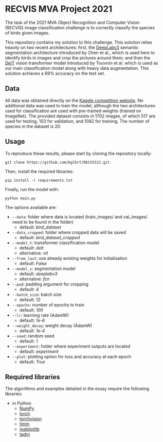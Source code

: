 # RECVIS MVA Project 2021

The task of the 2021 MVA Object Recognition and Computer Vision (RECVIS) image classification challenge is to correctly classify the species of birds given images.

This repository contains my solution to this challenge. This solution relies heavily on two recent architectures: first, the [DeepLabv3](https://arxiv.org/abs/1706.05587) semantic segmentation architecture introduced by Chen et al., which is used here to identify birds in images and crop the pictures around them; and then the [DeiT](https://arxiv.org/abs/2012.12877) vision transformer model introduced by Touvron et al. which is used as our main classification model along with heavy data augmentation. This solution achieves a 89% accuracy on the test set.

## Data

All data was obtained directly on the [Kaggle competition website](https://www.kaggle.com/c/mva-recvis-2021). No additional data was used to train the model, although the two architectures used for classification are used with pre-trained weights (trained on ImageNet). The provided dataset consists in 1702 images, of which 517 are used for testing, 103 for validation, and 1082 for training. The number of species in the dataset is 20.

## Usage

To reproduce these results, please start by cloning the repository locally:

```
git clone https://github.com/bglbrt/RECVIS21.git
```

Then, install the required libraries:

```
pip install -r requirements.txt
```

Finally, run the model with:

```
python main.py
```

The options available are:

  * `--data`:
    folder where data is located (train_images/ and val_images/ need to be found in the folder)
    - default: *bird_dataset*
  * `--data_cropped`:
    folder where cropped data will be saved
    - default: *bird_dataset_cropped*
  * `--model_t`:
    transformer classification model
    - default: *deit*
    - alternative: *vit*
  * `--from_last`:
    use already existing weights for initialisation
    - default: *False*
  * `--model_s`:
    segmentation model
    - default: *deeplabv3*
    - alternative: *fcn*
  * `--pad`:
    padding argument for cropping
    - default: *4*
  * `--batch_size`:
    batch size
    - default: *12*
  * `--epochs`:
    number of epochs to train
    - default: *100*
  * `--lr`:
    learning rate (AdamW)
    - default: *1e-6*
  * `--weight_decay`:
    weight decay (AdamW)
    - default: *1e-4*
  * `--seed`:
    random seed
    - default: *1*
  * `--experiment`:
    folder where experiment outputs are located
    - default: *experiment*
  * `--plot`:
    plotting option for loss and accuracy at each epoch
    - default: *True*

## Required libraries

The algorithms and examples detailed in the essay require the following libraries:
 - in Python
	 - [NumPy](https://numpy.org)
	 - [torch](https://pytorch.org)
   - [torchvision](https://pytorch.org/vision/stable/index.html)
   - [timm](https://pypi.org/project/timm/)
   - [matplotlib](https://matplotlib.org)
   - [tqdm](https://tqdm.github.io)
